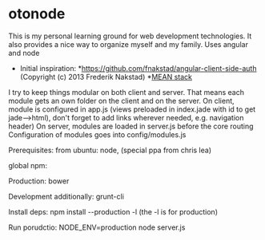 otonode
=======

This is my personal learning ground for web development technologies. It also provides a nice way to organize myself and my family.
Uses angular and node

* Initial inspiration:
   *https://github.com/fnakstad/angular-client-side-auth (Copyright (c) 2013 Frederik Nakstad)
   *[MEAN stack](http://mean.io/)

I try to keep things modular on both client and server. That means each module gets an own folder on the client and on the server.
On client, module is configured in app.js (views preloaded in index.jade with id to get jade-->html), don't forget to add links wherever needed, e.g. navigation header)
On server, modules are loaded in server.js before the core routing
Configuration of modules goes into config/modules.js

Prerequisites:
from ubuntu: 
node, (special ppa from chris lea)

global npm:

Production:
bower

Development additionally:
grunt-cli


Install deps:
npm install --production -l  (the -l is for production)

Run porudctio:
NODE_ENV=production node server.js